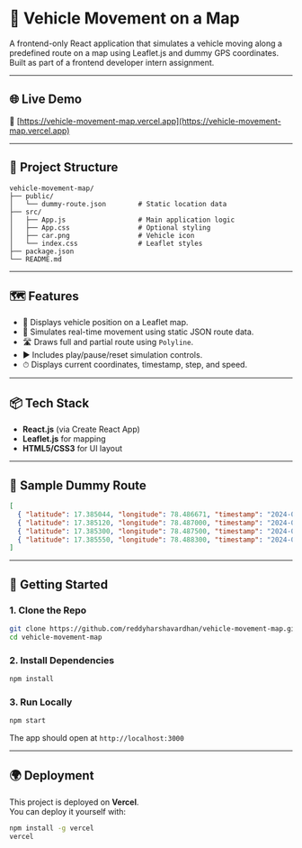 # 🚗 Vehicle Movement on a Map

A frontend-only React application that simulates a vehicle moving along a predefined route on a map using Leaflet.js and dummy GPS coordinates. Built as part of a frontend developer intern assignment.

---

## 🌐 Live Demo

🔗 [https://vehicle-movement-map.vercel.app](https://vehicle-movement-map.vercel.app)

---

## 📂 Project Structure

```
vehicle-movement-map/
├── public/
│   └── dummy-route.json        # Static location data
├── src/
│   ├── App.js                  # Main application logic
│   ├── App.css                 # Optional styling
│   ├── car.png                 # Vehicle icon
│   └── index.css               # Leaflet styles
├── package.json
└── README.md
```

---

## 🗺 Features

- 📍 Displays vehicle position on a Leaflet map.
- 🔁 Simulates real-time movement using static JSON route data.
- 🛣️ Draws full and partial route using `Polyline`.
- ▶️ Includes play/pause/reset simulation controls.
- ⏱ Displays current coordinates, timestamp, step, and speed.

---

## 📦 Tech Stack

- **React.js** (via Create React App)
- **Leaflet.js** for mapping
- **HTML5/CSS3** for UI layout

---

## 🧪 Sample Dummy Route

```json
[
  { "latitude": 17.385044, "longitude": 78.486671, "timestamp": "2024-07-20T10:00:00Z" },
  { "latitude": 17.385120, "longitude": 78.487000, "timestamp": "2024-07-20T10:00:05Z" },
  { "latitude": 17.385300, "longitude": 78.487500, "timestamp": "2024-07-20T10:00:10Z" },
  { "latitude": 17.385550, "longitude": 78.488300, "timestamp": "2024-07-20T10:00:15Z" }
]
```

---

## 🚀 Getting Started

### 1. Clone the Repo

```bash
git clone https://github.com/reddyharshavardhan/vehicle-movement-map.git
cd vehicle-movement-map
```

### 2. Install Dependencies

```bash
npm install
```

### 3. Run Locally

```bash
npm start
```

The app should open at `http://localhost:3000`

---

## 🌍 Deployment

This project is deployed on **Vercel**.  
You can deploy it yourself with:

```bash
npm install -g vercel
vercel
```


